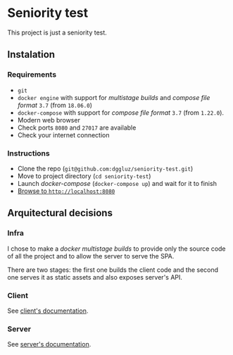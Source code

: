 # Seniority test

This project is just a seniority test.

## Instalation

### Requirements

* `git`
* `docker engine` with support for _multistage builds_ and _compose file format_ `3.7` (from `18.06.0`)
* `docker-compose` with support for _compose file format_ `3.7` (from `1.22.0`).
* Modern web browser
* Check ports `8080` and `27017` are available
* Check your internet connection

### Instructions

* Clone the repo (`git@github.com:dggluz/seniority-test.git`)
* Move to project directory (`cd seniority-test`)
* Launch _docker-compose_ (`docker-compose up`) and wait for it to finish
* [Browse to `http://localhost:8080`](http://localhost:8080)

## Arquitectural decisions

### Infra

I chose to make a _docker multistage builds_ to provide only the source code of all the project and to allow the server to serve the SPA.

There are two stages: the first one builds the client code and the second one serves it as static assets and also exposes server's API. 

### Client

See [client's documentation](./client).

### Server

See [server's documentation](./server).


